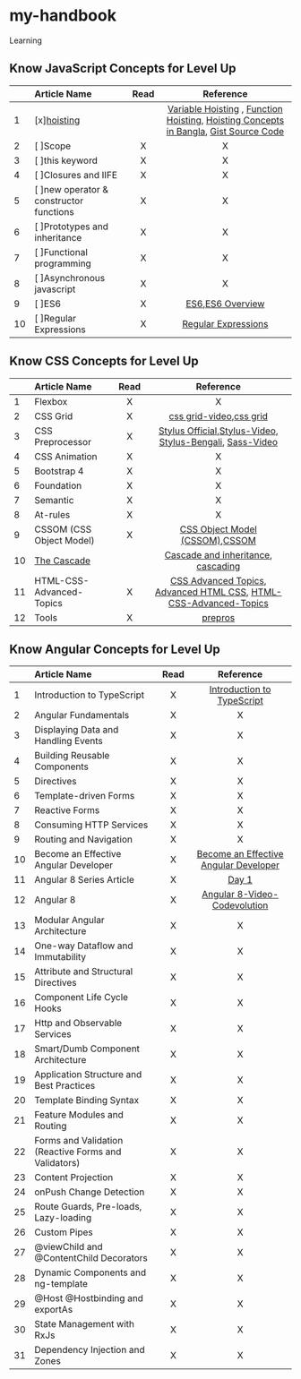 # my-handbook
Learning
## Know JavaScript Concepts for Level Up

|  | Article Name   |      Read       |  Reference | 
|----------|:-------------|:------:|:------:|
| 1 | [x][hoisting](https://bipon.me/the-concept-of-hoisting-in-javascript/) |  | [Variable Hoisting](https://codeburst.io/javascript-demystified-variable-hoisting-c3c4d2e8fd40) , [Function Hoisting](https://codeburst.io/javascript-demystified-02-function-hoisting-b83dcaeb265), [Hoisting Concepts in Bangla](https://bit.ly/2uC3eD4), [Gist Source Code](https://gist.github.com/bipon68/d0f014931653b0629a16b143c538d8e4)||
| 2 | [ ]Scope | X | X |
| 3 | [ ]this keyword | X | X |
| 4 | [ ]Closures and IIFE | X | X |
| 5 | [ ]new operator & constructor functions | X | X |
| 6 | [ ]Prototypes and inheritance | X | X |
| 7 | [ ]Functional programming | X | X |
| 8 | [ ]Asynchronous javascript | X | X |
| 9 | [ ]ES6 | X | [ES6](https://scrimba.com/g/gintrotoes6),[ES6 Overview](https://ponyfoo.com/articles/es6) |
| 10 | [ ]Regular Expressions | X | [Regular Expressions](https://scrimba.com/g/gregularexpressions) |

## Know CSS Concepts for Level Up

|  | Article Name   |      Read       |  Reference | 
|----------|:-------------|:------:|:------:|
| 1 | Flexbox | X | X |
| 2 | CSS Grid | X | [css grid-video](https://www.youtube.com/watch?v=9zBsdzdE4sM),[css grid](https://scrimba.com/g/gR8PTE) |
| 3 | CSS Preprocessor | X | [Stylus Official](http://stylus-lang.com/),[Stylus-Video](https://www.youtube.com/watch?v=eJahtnmywMI), [Stylus-Bengali](https://bit.ly/2SjFgWn), [Sass-Video](https://www.youtube.com/watch?v=fbVD32w1oTo&list=PL2CB1F80266E986EA) |
| 4 | CSS Animation | X | X |
| 5 | Bootstrap 4 | X | X |
| 6 | Foundation | X | X |
| 7 | Semantic | X | X |
| 8 | At-rules | X | X |
| 9 | CSSOM (CSS Object Model) | X | [CSS Object Model (CSSOM)](https://css-tricks.com/an-introduction-and-guide-to-the-css-object-model-cssom/),[CSSOM](https://blog.logrocket.com/how-css-works-parsing-painting-css-in-the-critical-rendering-path-b3ee290762d3/) |
| 10 | [The Cascade](https://developer.mozilla.org/en-US/docs/Learn/CSS/Building_blocks/Cascade_and_inheritance) |  | [Cascade and inheritance](https://developer.mozilla.org/en-US/docs/Learn/CSS/Building_blocks/Cascade_and_inheritance), [cascading](https://www.w3.org/TR/css-cascade-4/#cascading) |
| 11 | HTML-CSS-Advanced-Topics | X | [CSS Advanced Topics](https://www.htmldog.com/guides/css/advanced/), [Advanced HTML CSS](https://learn.shayhowe.com/advanced-html-css/), [HTML-CSS-Advanced-Topics](https://github.com/MartinChavez/HTML-CSS-Advanced-Topics) |
| 12 | Tools | X | [prepros](https://prepros.io/) |

## Know Angular Concepts for Level Up

|  | Article Name   |      Read       |  Reference | 
|----------|:-------------|:------:|:------:|
| 1 | Introduction to TypeScript | X | [Introduction to TypeScript](https://scrimba.com/g/gintrototypescript) |
| 2 | Angular Fundamentals | X | X |
| 3 | Displaying Data and Handling Events | X | X |
| 4 | Building Reusable Components | X | X |
| 5 | Directives | X | X |
| 6 | Template-driven Forms | X | X |
| 7 | Reactive Forms | X | X |
| 8 | Consuming HTTP Services | X | X |
| 9 | Routing and Navigation | X | X |
| 10 | Become an Effective Angular Developer | X | [Become an Effective Angular Developer](https://bit.ly/2OMnoBm) |
| 11 | Angular 8 Series Article | X | [Day 1](https://bit.ly/2OMm01C) |
| 12 | Angular 8 | X | [Angular 8-Video-Codevolution](https://www.youtube.com/watch?v=0eWrpsCLMJQ&list=PLC3y8-rFHvwhBRAgFinJR8KHIrCdTkZcZ) |
| 13 | Modular Angular Architecture | X | X |
| 14 | One-way Dataflow and Immutability | X | X |
| 15 | Attribute and Structural Directives | X | X |
| 16 | Component Life Cycle Hooks | X | X |
| 17 | Http and Observable Services | X | X |
| 18 | Smart/Dumb Component Architecture | X | X |
| 19 | Application Structure and Best Practices | X | X |
| 20 | Template Binding Syntax | X | X |
| 21 | Feature Modules and Routing | X | X |
| 22 | Forms and Validation (Reactive Forms and Validators) | X | X |
| 23 | Content Projection | X | X |
| 24 | onPush Change Detection | X | X |
| 25 | Route Guards, Pre-loads, Lazy-loading | X | X |
| 26 | Custom Pipes | X | X |
| 27 | @viewChild and @ContentChild Decorators | X | X |
| 28 | Dynamic Components and ng-template | X | X |
| 29 | @Host @Hostbinding and exportAs | X | X |
| 30 | State Management with RxJs | X | X |
| 31 | Dependency Injection and Zones | X | X |
